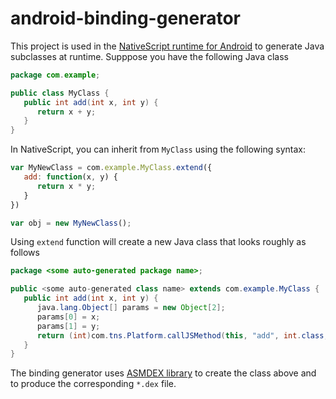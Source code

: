 # android-binding-generator

This project is used in the [NativeScript runtime for Android](https://github.com/NativeScript/android-runtime) to generate Java subclasses at runtime. Supppose you have the following Java class

```Java
package com.example;

public class MyClass {
   public int add(int x, int y) {
      return x + y;
   }
}
```

In NativeScript, you can inherit from `MyClass` using the following syntax:

```JavaScript
var MyNewClass = com.example.MyClass.extend({
   add: function(x, y) {
      return x * y;
   }
})

var obj = new MyNewClass();
```

Using `extend` function will create a new Java class that looks roughly as follows
```Java
package <some auto-generated package name>;

public <some auto-generated class name> extends com.example.MyClass {
   public int add(int x, int y) {
      java.lang.Object[] params = new Object[2];
      params[0] = x;
      params[1] = y;
      return (int)com.tns.Platform.callJSMethod(this, "add", int.class, params);
   }
}
```
The binding generator uses [ASMDEX library](http://asm.ow2.org/asmdex-index.html) to create the class above and to produce the corresponding `*.dex` file.
